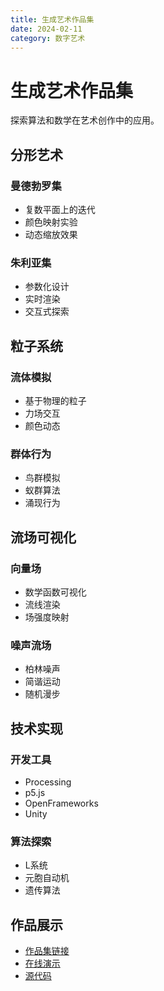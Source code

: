 ```yaml
---
title: 生成艺术作品集
date: 2024-02-11
category: 数字艺术
---
```


# 生成艺术作品集

探索算法和数学在艺术创作中的应用。

## 分形艺术

### 曼德勃罗集
- 复数平面上的迭代
- 颜色映射实验
- 动态缩放效果

### 朱利亚集
- 参数化设计
- 实时渲染
- 交互式探索

## 粒子系统

### 流体模拟
- 基于物理的粒子
- 力场交互
- 颜色动态

### 群体行为
- 鸟群模拟
- 蚁群算法
- 涌现行为

## 流场可视化

### 向量场
- 数学函数可视化
- 流线渲染
- 场强度映射

### 噪声流场
- 柏林噪声
- 简谐运动
- 随机漫步

## 技术实现

### 开发工具
- Processing
- p5.js
- OpenFrameworks
- Unity

### 算法探索
- L系统
- 元胞自动机
- 遗传算法

## 作品展示

- [作品集链接](#)
- [在线演示](#)
- [源代码](#) 